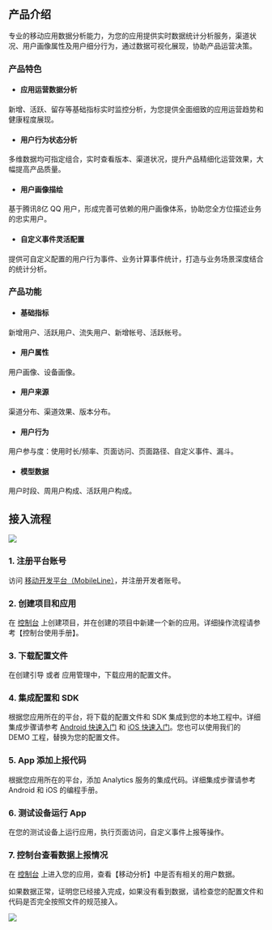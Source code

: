 ## 产品介绍

专业的移动应用数据分析能力，为您的应用提供实时数据统计分析服务，渠道状况、用户画像属性及用户细分行为，通过数据可视化展现，协助产品运营决策。

### 产品特色

- #### 应用运营数据分析

新增、活跃、留存等基础指标实时监控分析，为您提供全面细致的应用运营趋势和健康程度展现。

- #### 用户行为状态分析

多维数据均可指定组合，实时查看版本、渠道状况，提升产品精细化运营效果，大幅提高产品质量。

- #### 用户画像描绘

基于腾讯8亿 QQ 用户，形成完善可依赖的用户画像体系，协助您全方位描述业务的忠实用户。

- #### 自定义事件灵活配置

提供可自定义配置的用户行为事件、业务计算事件统计，打造与业务场景深度结合的统计分析。

### 产品功能

- #### 基础指标

新增用户、活跃用户、流失用户、新增帐号、活跃帐号。

- #### 用户属性

用户画像、设备画像。

- #### 用户来源

渠道分布、渠道效果、版本分布。

- #### 用户行为

用户参与度：使用时长/频率、页面访问、页面路径、自定义事件、漏斗。

- #### 模型数据

用户时段、周用户构成、活跃用户构成。

## 接入流程

![](http://tacimg-1253960454.file.myqcloud.com/guides/Analytics%E6%9C%8D%E5%8A%A1%E6%8E%A5%E5%85%A5%E6%B5%81%E7%A8%8B.png)


### 1. 注册平台账号

访问 [移动开发平台（MobileLine）](https://console.cloud.tencent.com/tac)，并注册开发者账号。

### 2. 创建项目和应用

在 [控制台](https://console.cloud.tencent.com/tac) 上创建项目，并在创建的项目中新建一个新的应用。详细操作流程请参考【控制台使用手册】。

### 3. 下载配置文件

在创建引导 或者 应用管理中，下载应用的配置文件。

### 4. 集成配置和 SDK

根据您应用所在的平台，将下载的配置文件和 SDK 集成到您的本地工程中。详细集成步骤请参考 [Android 快速入门](https://github.com/tencentyun/tac-documents/blob/master/%E5%BC%80%E5%A7%8B%E4%BD%BF%E7%94%A8/%E5%88%86%E6%9E%90%20Analytics%20%E9%9B%86%E6%88%90%E6%8C%87%E5%8D%97/Android%20%E6%96%87%E6%A1%A3/Android%20%E5%BF%AB%E9%80%9F%E5%85%A5%E9%97%A8.md) 和 [iOS 快速入门](https://github.com/tencentyun/tac-documents/blob/master/%E5%BC%80%E5%A7%8B%E4%BD%BF%E7%94%A8/%E5%88%86%E6%9E%90%20Analytics%20%E9%9B%86%E6%88%90%E6%8C%87%E5%8D%97/iOS%20%E6%96%87%E6%A1%A3/iOS%20%E4%BD%BF%E7%94%A8%E5%85%A5%E9%97%A8.md)。您也可以使用我们的 DEMO 工程，替换为您的配置文件。

### 5. App 添加上报代码

根据您应用所在的平台，添加 Analytics 服务的集成代码。详细集成步骤请参考 Android 和 iOS 的编程手册。

### 6. 测试设备运行 App

在您的测试设备上运行应用，执行页面访问，自定义事件上报等操作。

### 7. 控制台查看数据上报情况

在 [控制台](https://console.cloud.tencent.com/tac) 上进入您的应用，查看【移动分析】中是否有相关的用户数据。

如果数据正常，证明您已经接入完成，如果没有看到数据，请检查您的配置文件和代码是否完全按照文件的规范接入。


![](http://tacimg-1253960454.file.myqcloud.com/guides/%E6%8E%A7%E5%88%B6%E5%8F%B0-%E6%95%B0%E6%8D%AE%E6%A6%82%E8%A7%88-%E5%AE%9E%E6%97%B6%E6%95%B0%E6%8D%AE.png)
